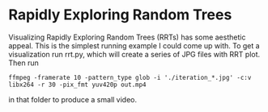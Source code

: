 # Rapidly Exploring Random Trees
Visualizing Rapidly Exploring Random Trees (RRTs) has some aesthetic appeal. This is the simplest running example I could come up with. To get a visualization run rrt.py, which will create a series of JPG files with RRT plot. Then run
```
ffmpeg -framerate 10 -pattern_type glob -i './iteration_*.jpg' -c:v libx264 -r 30 -pix_fmt yuv420p out.mp4
```
in that folder to produce a small video.
